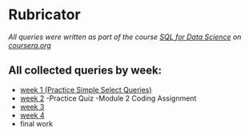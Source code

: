 # Rubricator

*All queries were written as part of the course [SQL for Data Science](https://www.coursera.org/learn/sql-for-data-science) on [coursera.org](https://www.coursera.org)*</br>

## All collected queries by week:

- [week 1 (Practice Simple Select Queries)](SQL_queries/WEEK_1.md)
- [week 2](SQL_queries/WEEK_2.md)
	-Practice Quiz
	-Module 2 Coding Assignment
- [week 3](SQL_queries/WEEK_3.md)
- [week 4](SQL_queries/WEEK_4.md)
- final work